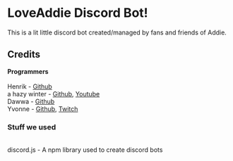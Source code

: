 # LoveAddie Discord Bot!
This is a lit little discord bot created/managed by fans and friends of Addie.
<br>
## Credits


**Programmers**
<br><br>
Henrik - [Github](https://github.com/henrikvtcodes)
<br>
a hazy winter - [Github](https://github.com/ahazywinter), [Youtube](https://www.youtube.com/channel/UC5V1dBucnhGyX9C0mjeUx1Q)
<br>
Dawwa - [Github](https://github.com/dawwa1)
<br>
Yvonne - [Github](https://github.com/crytorr), [Twitch](https://twitch.tv/crytorr)

### Stuff we used
<br>
discord.js - A npm library used to create discord bots
